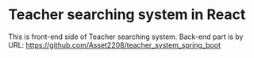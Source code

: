 # Teacher searching system in React

This is front-end side of Teacher searching system. Back-end part is by URL: https://github.com/Asset2208/teacher_system_spring_boot
